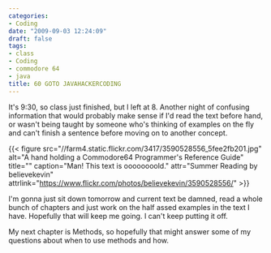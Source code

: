 ```yaml
---
categories:
- Coding
date: "2009-09-03 12:24:09"
draft: false
tags:
- class
- Coding
- commodore 64
- java
title: 60 GOTO JAVAHACKERCODING
---
```


It's 9:30, so class just finished, but I left at 8. Another night of confusing information that would probably make sense if I'd read the text before hand, or wasn't being taught by someone who's thinking of examples on the fly and can't finish a sentence before moving on to another concept.

{{< figure src="//farm4.static.flickr.com/3417/3590528556_5fee2fb201.jpg" alt="A hand holding a Commodore64 Programmer's Reference Guide" title="" caption="Man! This text is oooooooold." attr="Summer Reading by believekevin" attrlink="https://www.flickr.com/photos/believekevin/3590528556/"  >}}

I'm gonna just sit down tomorrow and current text be damned, read a whole bunch of chapters and just work on the half assed examples in the text I have. Hopefully that will keep me going. I can't keep putting it off.

My next chapter is Methods, so hopefully that might answer some of my questions about when to use methods and how.
